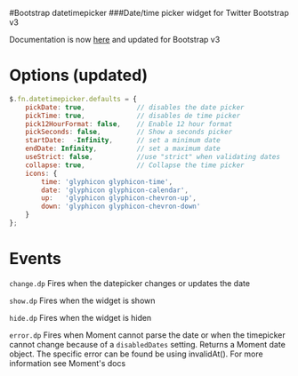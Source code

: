 #Bootstrap datetimepicker
###Date/time picker widget for Twitter Bootstrap v3

Documentation is now [here](http://eonasdan.github.io/bootstrap-datetimepicker/) and updated for Bootstrap v3

Options (updated)
=================

```js
$.fn.datetimepicker.defaults = {
    pickDate: true,             // disables the date picker
    pickTime: true,             // disables de time picker
    pick12HourFormat: false,    // Enable 12 hour format
    pickSeconds: false,         // Show a seconds picker
    startDate:  -Infinity,      // set a minimum date
    endDate: Infinity,          // set a maximum date
    useStrict: false,           //use "strict" when validating dates
    collapse: true,             // Collapse the time picker
    icons: {
        time: 'glyphicon glyphicon-time',
        date: 'glyphicon glyphicon-calendar',
        up:   'glyphicon glyphicon-chevron-up',
        down: 'glyphicon glyphicon-chevron-down'
    }
};
```

Events
======
`change.dp`
Fires when the datepicker changes or updates the date

`show.dp`
Fires when the widget is shown

`hide.dp`
Fires when the widget is hiden

`error.dp`
Fires when Moment cannot parse the date or when the timepicker cannot change because of a `disabledDates` setting. Returns a Moment date object. The specific error can be found be using invalidAt(). For more information see Moment's docs
